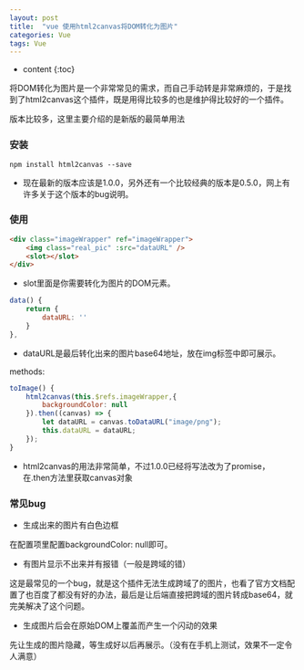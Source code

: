 ```yaml
---
layout: post
title:  "vue 使用html2canvas将DOM转化为图片"
categories: Vue
tags: Vue
---
```


* content
{:toc}

将DOM转化为图片是一个非常常见的需求，而自己手动转是非常麻烦的，于是找到了html2canvas这个插件，既是用得比较多的也是维护得比较好的一个插件。

版本比较多，这里主要介绍的是新版的最简单用法
				          
		   					    
				




### 安装


```shell
npm install html2canvas --save
```

* 现在最新的版本应该是1.0.0，另外还有一个比较经典的版本是0.5.0，网上有许多关于这个版本的bug说明。


### 使用


```html
<div class="imageWrapper" ref="imageWrapper">
    <img class="real_pic" :src="dataURL" />
    <slot></slot>
</div>
```

* slot里面是你需要转化为图片的DOM元素。

```js
data() {
    return {
        dataURL: ''
    }
},
```

* dataURL是最后转化出来的图片base64地址，放在img标签中即可展示。

methods:

```js
toImage() {
    html2canvas(this.$refs.imageWrapper,{
        backgroundColor: null
    }).then((canvas) => {
        let dataURL = canvas.toDataURL("image/png");
        this.dataURL = dataURL;
    });
}
```

* html2canvas的用法非常简单，不过1.0.0已经将写法改为了promise，在.then方法里获取canvas对象


### 常见bug


* 生成出来的图片有白色边框

在配置项里配置backgroundColor: null即可。


* 有图片显示不出来并有报错（一般是跨域的错）

这是最常见的一个bug，就是这个插件无法生成跨域了的图片，也看了官方文档配置了也百度了都没有好的办法，最后是让后端直接把跨域的图片转成base64，就完美解决了这个问题。


* 生成图片后会在原始DOM上覆盖而产生一个闪动的效果

先让生成的图片隐藏，等生成好以后再展示。（没有在手机上测试，效果不一定令人满意）



   













